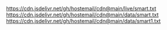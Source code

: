 
https://cdn.jsdelivr.net/gh/hostemail/cdn@main/live/smart.txt
https://cdn.jsdelivr.net/gh/hostemail/cdn@main/data/smart.txt
https://cdn.jsdelivr.net/gh/hostemail/cdn@main/data/smart1.txt
